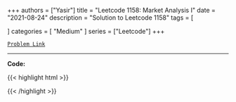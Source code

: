 
+++
authors = ["Yasir"]
title = "Leetcode 1158: Market Analysis I"
date = "2021-08-24"
description = "Solution to Leetcode 1158"
tags = [
    
]
categories = [
    "Medium"
]
series = ["Leetcode"]
+++



[`Problem Link`](https://leetcode.com/problems/market-analysis-i/description/)

---

**Code:**

{{< highlight html >}}

{{< /highlight >}}

